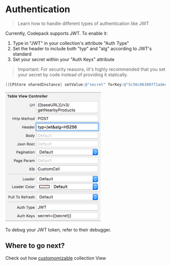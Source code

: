 # Authentication

> Learn how to handle different types of authentication like JWT

Currently, Codepack supports JWT.
To enable it:

1. Type in "JWT" in your collection's attribute "Auth Type"
2. Set the header to include both "typ" and "alg" according to JWT's standard
3. Set your secret within your "Auth Keys" attribute

> Important:
For security reasons, iit's highly recommended that you set your secret by code instead of providing it statically.

```objective-c
[[CPStore sharedInstance] setValue:@"secret" forKey:@"5c56c063897f1adec08586c4fc29f33a"];
```
<img width="300" alt="Xcode" src="/menu/collection-view/attachments/collection-view-authentication.png">

To debug your JWT token, refer to their debugger.

## Where to go next?
Check out how [customomizable](/menu/collection-view/custom-cases) collection View 